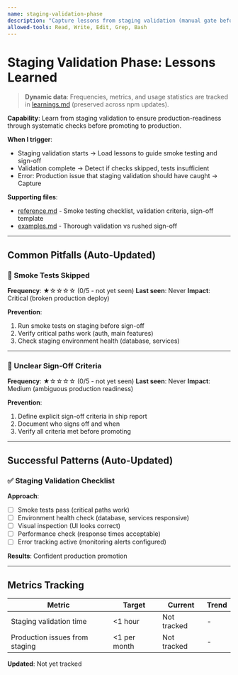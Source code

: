 ```yaml
---
name: staging-validation-phase
description: "Capture lessons from staging validation (manual gate before production). Auto-triggers when: validating staging deployment, smoke testing, sign-off checklist. Updates when: validation steps skipped, smoke tests insufficient, sign-off unclear."
allowed-tools: Read, Write, Edit, Grep, Bash
---
```


# Staging Validation Phase: Lessons Learned

> **Dynamic data**: Frequencies, metrics, and usage statistics are tracked in [learnings.md](learnings.md) (preserved across npm updates).

**Capability**: Learn from staging validation to ensure production-readiness through systematic checks before promoting to production.

**When I trigger**:
- Staging validation starts → Load lessons to guide smoke testing and sign-off
- Validation complete → Detect if checks skipped, tests insufficient
- Error: Production issue that staging validation should have caught → Capture

**Supporting files**:
- [reference.md](reference.md) - Smoke testing checklist, validation criteria, sign-off template
- [examples.md](examples.md) - Thorough validation vs rushed sign-off

---

## Common Pitfalls (Auto-Updated)

### 🚫 Smoke Tests Skipped

**Frequency**: ★☆☆☆☆ (0/5 - not yet seen)
**Last seen**: Never
**Impact**: Critical (broken production deploy)

**Prevention**:
1. Run smoke tests on staging before sign-off
2. Verify critical paths work (auth, main features)
3. Check staging environment health (database, services)

---

### 🚫 Unclear Sign-Off Criteria

**Frequency**: ★☆☆☆☆ (0/5 - not yet seen)
**Last seen**: Never
**Impact**: Medium (ambiguous production readiness)

**Prevention**:
1. Define explicit sign-off criteria in ship report
2. Document who signs off and when
3. Verify all criteria met before promoting

---

## Successful Patterns (Auto-Updated)

### ✅ Staging Validation Checklist

**Approach**:
- [ ] Smoke tests pass (critical paths work)
- [ ] Environment health check (database, services responsive)
- [ ] Visual inspection (UI looks correct)
- [ ] Performance check (response times acceptable)
- [ ] Error tracking active (monitoring alerts configured)

**Results**: Confident production promotion

---

## Metrics Tracking

| Metric | Target | Current | Trend |
|--------|--------|---------|-------|
| Staging validation time | <1 hour | Not tracked | - |
| Production issues from staging | <1 per month | Not tracked | - |

**Updated**: Not yet tracked
